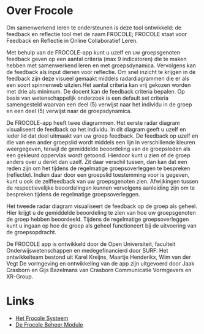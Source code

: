 # Over Frocole

Om samenwerkend leren te ondersteunen is deze tool ontwikkeld: de feedback en reflectie tool met de naam FROCOLE; FROCOLE staat voor Feedback en Reflectie in Online Collaboratief Leren.

Met behulp van de FROCOLE-app kunt u uzelf en uw groepsgenoten feedback geven op een aantal criteria (max 9 indicatoren) die te maken hebben met samenwerkend leren en met groepsdynamica. Vervolgens kan de feedback als input dienen voor reflectie. Om snel inzicht te krijgen in de feedback zijn deze visueel gemaakt middels radardiagrammen die er als een soort spinnenweb uitzien.Het aantal criteria kan vrij gekozen worden met drie als minimum. De docent kan de feedback criteria bepalen. Op basis van wetenschappelijk onderzoek is een default set criteria samengesteld waarvan een deel (5) verwijst naar het individu in de groep en een deel (5) verwijst naar de groepsdynamica.

De FROCOLE-app heeft twee diagrammen. Het eerste radar diagram visualiseert de feedback op het individu. In dit diagram geeft u uzelf en ieder lid dat deel uitmaakt van uw groep feedback. De feedback op uzelf en die van een ander groepslid wordt middels een lijn in verschillende kleuren weergegeven, terwijl de gemiddelde beoordeling van de groepsleden als een gekleurd oppervlak wordt getoond. Hierdoor kunt u zien of de groep anders over u denkt dan uzelf. Zit daar verschil tussen, dan kan dat een reden zijn om het tijdens de regelmatige groepsoverleggen te bespreken (reflectie). Indien daar door een groepslid toestemming voor is gegeven, kunt u ook de zelffeedback van uw groepsgenoten zien. Afwijkingen tussen de respectievelijke beoordelingen kunnen vervolgens aanleiding zijn om te bespreken tijdens de regelmatige groepsoverleggen.

Het tweede radar diagram visualiseert de feedback op de groep als geheel. Hier krijgt u de gemiddelde beoordeling te zien van hoe uw groepsgenoten de groep hebben beoordeeld. Tijdens de regelmatige groepsoverleggen kunt u ingaan op hoe de groep als geheel functioneert bij de uitvoering van de groepsopdracht.

De FROCOLE app is ontwikkeld door de Open Universiteit, faculteit Onderwijswetenschappen en medegefinancierd door SURF. Het ontwikkelteam bestond uit Karel Kreijns, Maartje Henderikx, Wim van der Vegt De vormgeving en ontwikkeling van de app zijn uitgevoerd door Jaak Crasborn en Gijs Bazelmans van Crasborn Communicatie Vormgevers en XR-Group.

# Links

- [Het Frocole Systeem](https://frocole.github.io/frocole_system)
- [De Frocole Beheer Module](https://frocole.github.io/frocole_module)

